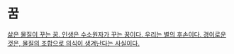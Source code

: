 # 꿈

[삶은 물질이 꾸는 꿈. 인생은 수소원자가 꾸는 꿈이다. 우리는 별의 후손이다. 경이로운 것은, 물질의 조합으로 의식이 생겨난다는 사실이다.](http://www.kyobobook.co.kr/product/detailViewKor.laf?ejkGb=KOR&mallGb=KOR&barcode=9788983711892&orderClick=LAG&Kc=)